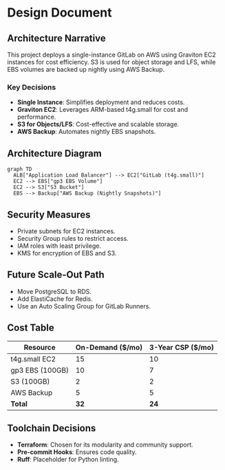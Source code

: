# Design Document

## Architecture Narrative
This project deploys a single-instance GitLab on AWS using Graviton EC2 instances for cost efficiency. S3 is used for object storage and LFS, while EBS volumes are backed up nightly using AWS Backup.

### Key Decisions
- **Single Instance**: Simplifies deployment and reduces costs.
- **Graviton EC2**: Leverages ARM-based t4g.small for cost and performance.
- **S3 for Objects/LFS**: Cost-effective and scalable storage.
- **AWS Backup**: Automates nightly EBS snapshots.

## Architecture Diagram
```mermaid
graph TD
  ALB["Application Load Balancer"] --> EC2["GitLab (t4g.small)"]
  EC2 --> EBS["gp3 EBS Volume"]
  EC2 --> S3["S3 Bucket"]
  EBS --> Backup["AWS Backup (Nightly Snapshots)"]
```

## Security Measures
- Private subnets for EC2 instances.
- Security Group rules to restrict access.
- IAM roles with least privilege.
- KMS for encryption of EBS and S3.

## Future Scale-Out Path
- Move PostgreSQL to RDS.
- Add ElastiCache for Redis.
- Use an Auto Scaling Group for GitLab Runners.

## Cost Table
| Resource         | On-Demand ($/mo) | 3-Year CSP ($/mo) |
|------------------|------------------|-------------------|
| t4g.small EC2    | 15               | 10                |
| gp3 EBS (100GB)  | 10               | 7                 |
| S3 (100GB)       | 2                | 2                 |
| AWS Backup       | 5                | 5                 |
| **Total**        | **32**           | **24**            |

## Toolchain Decisions
- **Terraform**: Chosen for its modularity and community support.
- **Pre-commit Hooks**: Ensures code quality.
- **Ruff**: Placeholder for Python linting.
